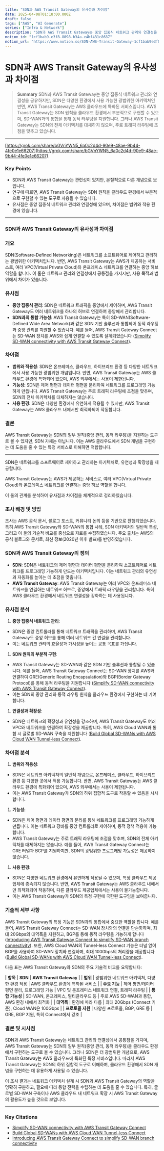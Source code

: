 ```yaml
---
title: "SDN과 AWS Transit Gateway의 유사성과 차이점"
date: 2025-04-08T01:18:00.000Z
draft: false
tags: ["AWS", "AI Generate"]
series: ["Infra & Network"]
description: "SDN과 AWS Transit Gateway는 중앙 집중식 네트워크 관리와 연결성을 공유하지만, SDN은 다양한 환경에서 사용 가능한 광범위한 아키텍처인 반면, AWS Transit Gateway는 AWS 클라우드에 특화된 서비스입니다. AWS Transit Gateway는 SDN 원칙을 클라우드 환경에서 부분적으로 구현할 수 있으며, SD-WAN과의 통합을 통해 동적 라우팅을 지원합니다. 그러나 AWS Transit Gateway는 SDN의 전체 아키텍처를 대체하지 않으며, 주로 트래픽 라우팅에 초점을 맞추고 있습니다."
notion_id: "1cf1bab9-e3f8-8098-b34a-e4bf431c8687"
notion_url: "https://www.notion.so/SDN-AWS-Transit-Gateway-1cf1bab9e3f88098b34ae4bf431c8687"
---
```


# SDN과 AWS Transit Gateway의 유사성과 차이점

> **Summary**
> SDN과 AWS Transit Gateway는 중앙 집중식 네트워크 관리와 연결성을 공유하지만, SDN은 다양한 환경에서 사용 가능한 광범위한 아키텍처인 반면, AWS Transit Gateway는 AWS 클라우드에 특화된 서비스입니다. AWS Transit Gateway는 SDN 원칙을 클라우드 환경에서 부분적으로 구현할 수 있으며, SD-WAN과의 통합을 통해 동적 라우팅을 지원합니다. 그러나 AWS Transit Gateway는 SDN의 전체 아키텍처를 대체하지 않으며, 주로 트래픽 라우팅에 초점을 맞추고 있습니다.

---

[https://grok.com/share/bGVnYWN5_6a0c2d4d-90e9-48ae-9b44-4fe0e1e66207](https://grok.com/share/bGVnYWN5_6a0c2d4d-90e9-48ae-9b44-4fe0e1e66207)

### Key Points

- SDN과 AWS Transit Gateway는 관련성이 있지만, 본질적으로 다른 개념으로 보입니다.
- 연구에 따르면, AWS Transit Gateway는 SDN 원칙을 클라우드 환경에서 부분적으로 구현할 수 있는 도구로 사용될 수 있습니다.
- 유사점은 중앙 집중식 네트워크 관리와 연결성에 있으며, 차이점은 범위와 적용 환경에 있습니다.
---

### SDN과 AWS Transit Gateway의 유사성과 차이점

### 개요

SDN(Software-Defined Networking)은 네트워크를 소프트웨어로 제어하고 관리하는 광범위한 아키텍처입니다. 반면, AWS Transit Gateway는 AWS가 제공하는 서비스로, 여러 VPC(Virtual Private Cloud)와 온프레미스 네트워크를 연결하는 중앙 허브 역할을 합니다. 이 둘은 네트워크 관리와 연결성에서 공통점을 가지지만, 사용 목적과 범위에서 차이가 있습니다.

### 유사점

- **중앙 집중식 관리**: SDN은 네트워크 트래픽을 중앙에서 제어하며, AWS Transit Gateway도 여러 네트워크를 하나의 허브로 연결하여 중앙에서 관리합니다.
- **SDN과의 통합 가능성**: AWS Transit Gateway는 특히 SD-WAN(Software-Defined Wide Area Network)과 같은 SDN 기반 솔루션과 통합되어 동적 라우팅과 중앙 관리를 지원할 수 있습니다. 예를 들어, AWS Transit Gateway Connect는 SD-WAN 장치를 AWS와 쉽게 연결할 수 있도록 설계되었습니다 ([Simplify SD-WAN connectivity with AWS Transit Gateway Connect](https://aws.amazon.com/blogs/networking-and-content-delivery/simplify-sd-wan-connectivity-with-aws-transit-gateway-connect/)).
### 차이점

- **범위와 적용성**: SDN은 온프레미스, 클라우드, 하이브리드 환경 등 다양한 네트워크에서 사용 가능한 광범위한 개념입니다. 반면, AWS Transit Gateway는 AWS 클라우드 환경에 특화되어 있으며, AWS 외부에서는 사용이 제한됩니다.
- **기능성**: SDN은 제어 평면과 데이터 평면을 분리하여 네트워크를 프로그래밍 가능하게 만듭니다. AWS Transit Gateway는 주로 트래픽 라우팅에 초점을 맞추며, SDN의 전체 아키텍처를 대체하지는 않습니다.
- **사용 환경**: SDN은 다양한 환경에서 유연하게 적용될 수 있지만, AWS Transit Gateway는 AWS 클라우드 내에서만 최적화되어 작동합니다.
### 결론

AWS Transit Gateway는 SDN의 일부 원칙(중앙 관리, 동적 라우팅)을 지원하는 도구로 볼 수 있지만, SDN 자체는 아닙니다. 이는 AWS 클라우드에서 SDN 개념을 구현하는 데 도움을 줄 수 있는 특정 서비스로 이해하면 적합합니다.

---

SDN은 네트워크를 소프트웨어로 제어하고 관리하는 아키텍처로, 유연성과 확장성을 제공합니다. 

AWS Transit Gateway는 AWS가 제공하는 서비스로, 여러 VPC(Virtual Private Cloud)와 온프레미스 네트워크를 연결하는 중앙 허브 역할을 합니다. 

이 둘의 관계를 분석하여 유사점과 차이점을 체계적으로 정리하였습니다.

### 조사 배경 및 방법

조사는 AWS 공식 문서, 블로그 포스트, 커뮤니티 논의 등을 기반으로 진행되었습니다. 특히 AWS Transit Gateway와 SD-WAN의 통합 사례, SDN 아키텍처의 일반적 특성, 그리고 이 둘의 기술적 비교를 중심으로 자료를 수집하였습니다. 주요 출처는 AWS의 공식 블로그와 문서로, 최신 정보(2020년 이후 발표)를 반영하였습니다.

### SDN과 AWS Transit Gateway의 정의

- **SDN**: SDN은 네트워크의 제어 평면과 데이터 평면을 분리하여 소프트웨어로 네트워크를 프로그래밍 가능하게 만드는 아키텍처입니다. 이는 네트워크 관리의 유연성과 자동화를 높이는 데 초점을 맞춥니다.
- **AWS Transit Gateway**: AWS Transit Gateway는 여러 VPC와 온프레미스 네트워크를 연결하는 네트워크 허브로, 중앙에서 트래픽 라우팅을 관리합니다. 특히 AWS 클라우드 환경에서 네트워크 연결성을 강화하는 데 사용됩니다.
### 유사점 분석

1. **중앙 집중식 네트워크 관리**:
  - SDN은 중앙 컨트롤러를 통해 네트워크 트래픽을 관리하며, AWS Transit Gateway도 중앙 허브를 통해 여러 네트워크 간 연결을 관리합니다.
  - 이는 네트워크 관리의 효율성과 가시성을 높이는 공통 목표를 가집니다.
1. **SDN 원칙의 부분적 구현**:
  - AWS Transit Gateway는 SD-WAN과 같은 SDN 기반 솔루션과 통합될 수 있습니다. 예를 들어, AWS Transit Gateway Connect는 SD-WAN 장치를 AWS와 연결하여 GRE(Generic Routing Encapsulation)와 BGP(Border Gateway Protocol)를 통해 동적 라우팅을 지원합니다 ([Simplify SD-WAN connectivity with AWS Transit Gateway Connect](https://aws.amazon.com/blogs/networking-and-content-delivery/simplify-sd-wan-connectivity-with-aws-transit-gateway-connect/)).
  - 이는 SDN의 중앙 관리와 동적 라우팅 원칙을 클라우드 환경에서 구현하는 데 기여합니다.
1. **연결성과 확장성**:
  - SDN은 네트워크의 확장성과 유연성을 강조하며, AWS Transit Gateway도 여러 VPC와 네트워크를 연결하여 확장성을 제공합니다. 특히, AWS Cloud WAN과 통합 시 글로벌 SD-WAN 구축을 지원합니다 ([Build Global SD-WANs with AWS Cloud WAN Tunnel-less Connect](https://aws.amazon.com/blogs/networking-and-content-delivery/build-global-sd-wans-with-aws-cloud-wan-tunnel-less-connect/)).
### 차이점 분석

1. **범위와 적용성**:
  - SDN은 네트워크 아키텍처의 일반적 개념으로, 온프레미스, 클라우드, 하이브리드 환경 등 다양한 곳에서 적용 가능합니다. 반면, AWS Transit Gateway는 AWS 클라우드 환경에 특화되어 있으며, AWS 외부에서는 사용이 제한됩니다.
  - 이는 AWS Transit Gateway가 SDN의 하위 집합적 도구로 작동할 수 있음을 시사합니다.
1. **기능성**:
  - SDN은 제어 평면과 데이터 평면의 분리를 통해 네트워크를 프로그래밍 가능하게 만듭니다. 이는 네트워크 장비를 중앙 컨트롤러로 제어하며, 동적 정책 적용이 가능합니다.
  - AWS Transit Gateway는 주로 트래픽 라우팅에 초점을 맞추며, SDN의 전체 아키텍처를 대체하지는 않습니다. 예를 들어, AWS Transit Gateway Connect는 GRE 터널과 BGP를 지원하지만, SDN의 광범위한 프로그래밍 가능성은 제공하지 않습니다.
1. **사용 환경**:
  - SDN은 다양한 네트워크 환경에서 유연하게 적용될 수 있으며, 특정 클라우드 제공업체에 종속되지 않습니다. 반면, AWS Transit Gateway는 AWS 클라우드 내에서만 최적화되어 작동하며, 다른 클라우드 제공업체에서는 사용이 불가능합니다.
  - 이는 AWS Transit Gateway가 SDN의 특정 구현에 국한된 도구임을 보여줍니다.
### 기술적 세부 사항

AWS Transit Gateway의 특정 기능은 SDN과의 통합에서 중요한 역할을 합니다. 예를 들어, AWS Transit Gateway Connect는 SD-WAN 장치와의 연결을 단순화하며, 최대 20Gbps의 대역폭을 지원하고, BGP를 통해 동적 라우팅을 가능하게 합니다 ([Introducing AWS Transit Gateway Connect to simplify SD-WAN branch connectivity](https://aws.amazon.com/about-aws/whats-new/2020/12/introducing-aws-transit-gateway-connect-to-simplify-sd-wan-branch-connectivity/)). 또한, AWS Cloud WAN의 Tunnel-less Connect 기능은 터널 없이 BGP를 사용하여 SD-WAN 장치와 연결하며, 최대 100Gbps의 처리량을 제공합니다 ([Build Global SD-WANs with AWS Cloud WAN Tunnel-less Connect](https://aws.amazon.com/blogs/networking-and-content-delivery/build-global-sd-wans-with-aws-cloud-wan-tunnel-less-connect/)).

다음 표는 AWS Transit Gateway와 SDN의 주요 기술적 비교를 요약합니다:

| **항목** | **SDN** | **AWS Transit Gateway** |
| **범위** | 광범위한 네트워크 아키텍처, 다양한 환경 적용 | AWS 클라우드 환경에 특화된 서비스 |
| **주요 기능** | 제어 평면/데이터 평면 분리, 프로그래밍 가능 | VPC 및 온프레미스 네트워크 연결, 트래픽 라우팅 |
| **통합 가능성** | SD-WAN, 온프레미스, 멀티클라우드 등 | 주로 AWS SD-WAN과 통합, AWS 환경 내에서 최적화 |
| **대역폭** | 환경에 따라 다름 | 최대 20Gbps (Connect 기준), Cloud WAN은 100Gbps |
| **프로토콜 지원** | 다양한 프로토콜, BGP, GRE 등 | GRE, BGP 지원, 특히 Connect에서 강조 |

### 결론 및 시사점

SDN과 AWS Transit Gateway는 네트워크 관리와 연결성에서 공통점을 가지며, AWS Transit Gateway는 SDN의 일부 원칙(중앙 관리, 동적 라우팅)을 클라우드 환경에서 구현하는 도구로 볼 수 있습니다. 그러나 SDN은 더 광범위한 개념으로, AWS Transit Gateway는 AWS 클라우드에 특화된 특정 서비스입니다. 따라서 AWS Transit Gateway는 SDN의 하위 집합적 도구로 이해하며, 클라우드 환경에서 SDN 개념을 구현하는 데 유용하게 사용될 수 있습니다.

이 조사 결과는 네트워크 아키텍처 설계 시 SDN과 AWS Transit Gateway의 역할을 명확히 구분하고, 필요에 따라 통합 전략을 수립하는 데 도움을 줄 수 있습니다. 특히, 글로벌 SD-WAN 구축이나 AWS 클라우드 내 네트워크 확장 시 AWS Transit Gateway의 활용도가 높을 것으로 보입니다.

---

### Key Citations

- [Simplify SD-WAN connectivity with AWS Transit Gateway Connect](https://aws.amazon.com/blogs/networking-and-content-delivery/simplify-sd-wan-connectivity-with-aws-transit-gateway-connect/)
- [Build Global SD-WANs with AWS Cloud WAN Tunnel-less Connect](https://aws.amazon.com/blogs/networking-and-content-delivery/build-global-sd-wans-with-aws-cloud-wan-tunnel-less-connect/)
- [Introducing AWS Transit Gateway Connect to simplify SD-WAN branch connectivity](https://aws.amazon.com/about-aws/whats-new/2020/12/introducing-aws-transit-gateway-connect-to-simplify-sd-wan-branch-connectivity/)
